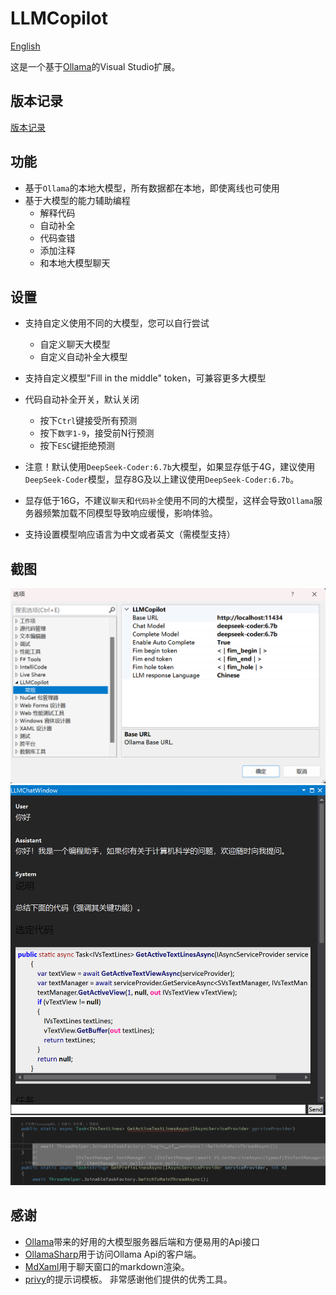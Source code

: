 # LLMCopilot
[English](https://github.com/foryoung365/vs-extension-llmcopilot/blob/main/README_EN.md)

这是一个基于[Ollama](https://github.com/ollama/ollama)的Visual Studio扩展。

## 版本记录

[版本记录](https://github.com/foryoung365/vs-extension-llmcopilot/blob/main/CHANGELOG.md)



## 功能
- 基于`Ollama`的本地大模型，所有数据都在本地，即使离线也可使用
- 基于大模型的能力辅助编程
  - 解释代码
  - 自动补全
  - 代码查错
  - 添加注释
  - 和本地大模型聊天
  
## 设置
- 支持自定义使用不同的大模型，您可以自行尝试
  - 自定义聊天大模型
  - 自定义自动补全大模型

- 支持自定义模型"Fill in the middle" token，可兼容更多大模型
- 代码自动补全开关，默认关闭
    - 按下`Ctrl`键接受所有预测
    - 按下`数字1-9`，接受前N行预测
    - 按下`ESC`键拒绝预测
  
- 注意！默认使用`DeepSeek-Coder:6.7b`大模型，如果显存低于4G，建议使用`DeepSeek-Coder`模型，显存8G及以上建议使用`DeepSeek-Coder:6.7b`。
- 显存低于16G，不建议`聊天`和`代码补全`使用不同的大模型，这样会导致`Ollama`服务器频繁加载不同模型导致响应缓慢，影响体验。
- 支持设置模型响应语言为中文或者英文（需模型支持）

## 截图
![设置](https://raw.githubusercontent.com/foryoung365/vs-extension-llmcopilot/main/Images/image.png)
![聊天](https://raw.githubusercontent.com/foryoung365/vs-extension-llmcopilot/main/Images/image-1.png)
![自动补全](https://raw.githubusercontent.com/foryoung365/vs-extension-llmcopilot/main/Images/image-2.png)

## 感谢
- [Ollama](https://github.com/ollama/ollama)带来的好用的大模型服务器后端和方便易用的Api接口
- [OllamaSharp](https://github.com/awaescher/OllamaSharp)用于访问Ollama Api的客户端。
- [MdXaml](https://github.com/whistyun/MdXaml)用于聊天窗口的markdown渲染。
- [privy](https://github.com/srikanth235/privy)的提示词模板。
非常感谢他们提供的优秀工具。